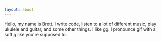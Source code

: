 ```yaml
---
layout: about
---
```


Hello, my name is Brett. I write code, listen to a lot of different music, play ukulele and guitar, and some other things. I like [go](http://golang.org). I pronounce gif with a soft *g* like you're supposed to.
